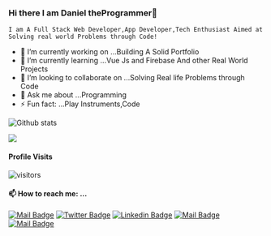 ### Hi there I am Daniel theProgrammer👋
    I am A Full Stack Web Developer,App Developer,Tech Enthusiast Aimed at Solving real world Problems through Code!




- 🔭 I’m currently working on ...Building A Solid Portfolio
- 🌱 I’m currently learning ...Vue Js and Firebase And other Real World Projects
- 👯 I’m looking to collaborate on ...Solving Real life Problems through Code
- 💬 Ask me about ...Programming
- ⚡ Fun fact: ...Play Instruments,Code


![Github stats](https://github-readme-stats.vercel.app/api?username=Daniel-theProgrammer&show_icons=true&count_private=true)

![](https://komarev.com/ghpvc/?username=Daniel-TheProgrammer)


 
 #### Profile Visits 

![visitors](https://visitor-badge.glitch.me/badge?page_id=Daniel-TheProgrammer)

#### 📫 How to reach me: ...

[![Mail Badge](https://img.shields.io/badge/-NjiDaniel-c0392b?style=flat&labelColor=c0392b&logo=gmail&logoColor=white)](mailto:njid18753@gmail.com)
[![Twitter Badge](https://img.shields.io/badge/-@NJIDANIEL4-1ca0f1?style=flat&labelColor=1ca0f1&logo=twitter&logoColor=white&link=https://twitter.com/@NJIDANIEL4)](https://twitter.com/@NJIDANIEL4/) [![Linkedin Badge](https://img.shields.io/badge/-NJI_DANIEL-0e76a8?style=flat&labelColor=0e76a8&logo=linkedin&logoColor=white)](https://www.linkedin.com/in/NJI_DANIEL-0b8ba0195/)
 [![Mail Badge](https://img.shields.io/badge/-Daniel_theProgrammer-e74c3c?style=flat&labelColor=e74c3c&logo=youtube&logoColor=white)](https://www.youtube.com/channel/UCRdnBImOdg1n2rcfxnY6F6Q)  [![Mail Badge](https://img.shields.io/badge/-NjiDaniel-405DE6?style=flat&labelColor=5851DB&logo=instagram&logoColor=white)](https://instagram.com/njidanilo)


